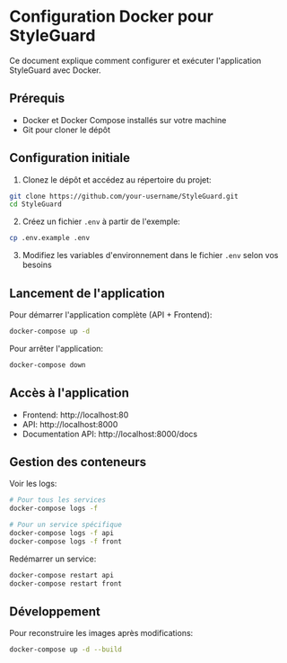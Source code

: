 # Configuration Docker pour StyleGuard

Ce document explique comment configurer et exécuter l'application StyleGuard avec Docker.

## Prérequis

- Docker et Docker Compose installés sur votre machine
- Git pour cloner le dépôt

## Configuration initiale

1. Clonez le dépôt et accédez au répertoire du projet:

```bash
git clone https://github.com/your-username/StyleGuard.git
cd StyleGuard
```

2. Créez un fichier `.env` à partir de l'exemple:

```bash
cp .env.example .env
```

3. Modifiez les variables d'environnement dans le fichier `.env` selon vos besoins

## Lancement de l'application

Pour démarrer l'application complète (API + Frontend):

```bash
docker-compose up -d
```

Pour arrêter l'application:

```bash
docker-compose down
```

## Accès à l'application

- Frontend: http://localhost:80
- API: http://localhost:8000
- Documentation API: http://localhost:8000/docs

## Gestion des conteneurs

Voir les logs:

```bash
# Pour tous les services
docker-compose logs -f

# Pour un service spécifique
docker-compose logs -f api
docker-compose logs -f front
```

Redémarrer un service:

```bash
docker-compose restart api
docker-compose restart front
```

## Développement

Pour reconstruire les images après modifications:

```bash
docker-compose up -d --build
``` 